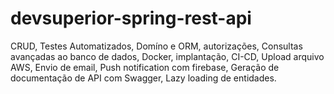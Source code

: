 # devsuperior-spring-rest-api
CRUD, Testes Automatizados, Domíno e ORM, autorizações, Consultas avançadas ao banco de dados, Docker, implantação, CI-CD, Upload arquivo AWS, Envio de email, Push notification com firebase, Geração de documentação de API com Swagger, Lazy loading de entidades.
